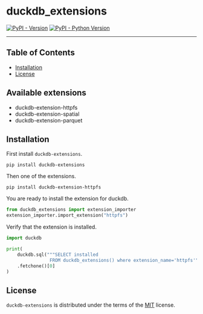 # duckdb_extensions

[![PyPI - Version](https://img.shields.io/pypi/v/duckdb-extensions-parquet.svg)](https://pypi.org/project/duckdb-extensions-parquet)
[![PyPI - Python Version](https://img.shields.io/pypi/pyversions/duckdb-extensions-parquet.svg)](https://pypi.org/project/duckdb-extensions-parquet)

-----

## Table of Contents

- [Installation](#installation)
- [License](#license)

## Available extensions
- duckdb-extension-httpfs
- duckdb-extension-spatial
- duckdb-extension-parquet

## Installation
First install `duckdb-extensions`.
```console
pip install duckdb-extensions
```
Then one of the extensions.
```console
pip install duckdb-extension-httpfs
```
You are ready to install the extension for duckdb.
```python
from duckdb_extensions import extension_importer
extension_importer.import_extension("httpfs")
```

Verify that the extension is installed.
```python
import duckdb

print(
    duckdb.sql("""SELECT installed
                FROM duckdb_extensions() where extension_name='httpfs'""")
    .fetchone()[0]
)
```

## License

`duckdb-extensions` is distributed under the terms of the [MIT](https://spdx.org/licenses/MIT.html) license.
